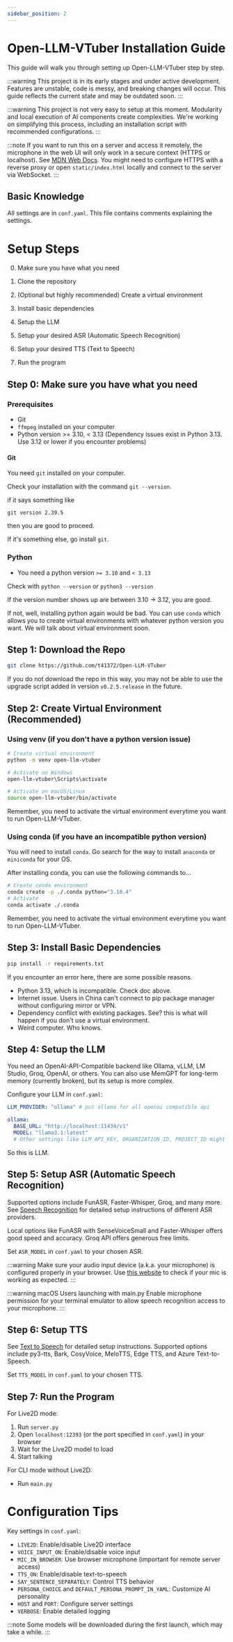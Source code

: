 ```yaml
---
sidebar_position: 2
---
```


# Open-LLM-VTuber Installation Guide

This guide will walk you through setting up Open-LLM-VTuber step by step.

:::warning
This project is in its early stages and under active development. Features are unstable, code is messy, and breaking changes will occur. This guide reflects the current state and may be outdated soon.
:::

:::warning
This project is not very easy to setup at this moment.  Modularity and local execution of AI components create complexities.  We're working on simplifying this process, including an installation script with recommended configurations.
:::

:::note
If you want to run this on a server and access it remotely, the microphone in the web UI will only work in a secure context (HTTPS or localhost). See [MDN Web Docs](https://developer.mozilla.org/en-US/docs/Web/API/MediaDevices/getUserMedia). You might need to configure HTTPS with a reverse proxy or open `static/index.html` locally and connect to the server via WebSocket.
:::


## Basic Knowledge

All settings are in `conf.yaml`. This file contains comments explaining the settings.

# Setup Steps

0. Make sure you have what you need

1. Clone the repository
2. (Optional but highly recommended) Create a virtual environment
3. Install basic dependencies
4. Setup the LLM
5. Setup your desired ASR (Automatic Speech Recognition)
6. Setup your desired TTS (Text to Speech)
7. Run the program



## Step 0: Make sure you have what you need

### Prerequisites

- Git
- `ffmpeg` installed on your computer
- Python version >= 3.10, < 3.13 (Dependency issues exist in Python 3.13. Use 3.12 or lower if you encounter problems)

#### Git

You need `git` installed on your computer.

Check your installation with the command `git --version`.

if it says something like

~~~text
git version 2.39.5
~~~

then you are good to proceed.

If it's something else, go install `git`.



### Python

- You need a python version `>= 3.10` and `< 3.13`

Check with `python --version` or `python3 --version`

If the version number shows up are between 3.10 -> 3.12, you are good.

If not, well, installing python again would be bad. You can use `conda` which allows you to create virtual environments with whatever python version you want. We will talk about virtual environment soon.



## Step 1: Download the Repo

```bash
git clone https://github.com/t41372/Open-LLM-VTuber
```

If you do not download the repo in this way, you may not be able to use the upgrade script added in version `v0.2.5.release` in the future.

## Step 2: Create Virtual Environment (Recommended)

### Using venv (if you don't have a python version issue)

```bash
# Create virtual environment
python -m venv open-llm-vtuber

# Activate on Windows
open-llm-vtuber\Scripts\activate

# Activate on macOS/Linux
source open-llm-vtuber/bin/activate
```

Remember, you need to activate the virtual environment everytime you want to run Open-LLM-VTuber.

### Using conda (if you have an incompatible python version)

You will need to install `conda`. Go search for the way to install `anaconda` or `miniconda` for your OS.

After installing conda, you can use the following commands to...

```bash
# Create conda environment
conda create -p ./.conda python="3.10.4"
# Activate
conda activate ./.conda
```

Remember, you need to activate the virtual environment everytime you want to run Open-LLM-VTuber.



## Step 3: Install Basic Dependencies

```bash
pip install -r requirements.txt
```

If you encounter an error here, there are some possible reasons.

- Python 3.13, which is incompatible. Check doc above.
- Internet issue. Users in China can't connect to pip package manager without configuring mirror or VPN.
- Dependency conflict with existing packages. See? this is what will happen if you don't use a virtual environment.
- Weird computer. Who knows.

## Step 4: Setup the LLM

You need an OpenAI-API-Compatible backend like Ollama, vLLM, LM Studio, Groq, OpenAI, or others.  You can also use MemGPT for long-term memory (currently broken), but its setup is more complex.

Configure your LLM in `conf.yaml`:

```yaml
LLM_PROVIDER: "ollama" # put ollama for all openai compatible api

ollama:
  BASE_URL: "http://localhost:11434/v1"
  MODEL: "llama3.1:latest"
  # Other settings like LLM_API_KEY, ORGANIZATION_ID, PROJECT_ID might be needed depending on your LLM backend.
```

So this is LLM.

## Step 5: Setup ASR (Automatic Speech Recognition)

Supported options include FunASR, Faster-Whisper, Groq, and many more. See [Speech Recognition](speech-recognition.md) for detailed setup instructions of different ASR providers.

Local options like FunASR with SenseVoiceSmall and Faster-Whisper offers good speed and accuracy. Groq API offers generous free limits.

Set `ASR_MODEL` in `conf.yaml` to your chosen ASR.

:::warning
Make sure your audio input device (a.k.a. your microphone) is configured properly in your browser. Use [this website](https://www.vad.ricky0123.com/) to check if your mic is working as expected.
:::

:::warning macOS Users launching with main.py
Enable microphone permission for your terminal emulator to allow speech recognition access to your microphone.
::: 

## Step 6: Setup TTS

See [Text to Speech](./features/text-to-speech.md) for detailed setup instructions. Supported options include py3-tts, Bark, CosyVoice, MeloTTS, Edge TTS, and Azure Text-to-Speech.

Set `TTS_MODEL` in `conf.yaml` to your chosen TTS.

## Step 7: Run the Program

For Live2D mode:

1. Run `server.py`
2. Open `localhost:12393` (or the port specified in `conf.yaml`) in your browser
3. Wait for the Live2D model to load
4. Start talking

For CLI mode without Live2D:

- Run `main.py`


# Configuration Tips

Key settings in `conf.yaml`:

- `LIVE2D`: Enable/disable Live2D interface
- `VOICE_INPUT_ON`: Enable/disable voice input
- `MIC_IN_BROWSER`: Use browser microphone (important for remote server access)
- `TTS_ON`: Enable/disable text-to-speech
- `SAY_SENTENCE_SEPARATELY`: Control TTS behavior
- `PERSONA_CHOICE` and `DEFAULT_PERSONA_PROMPT_IN_YAML`: Customize AI personality
- `HOST` and `PORT`: Configure server settings
- `VERBOSE`: Enable detailed logging

:::note
Some models will be downloaded during the first launch, which may take a while.
:::
